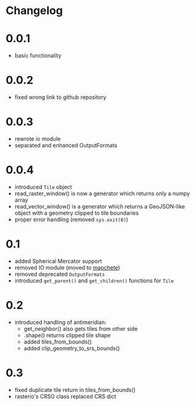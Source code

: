# Changelog

# 0.0.1
* basic functionality

# 0.0.2
* fixed wrong link to github repository

# 0.0.3
* rewrote io module
* separated and enhanced OutputFormats

# 0.0.4
* introduced ``Tile`` object
* read_raster_window() is now a generator which returns only a numpy array
* read_vector_window() is a generator which returns a GeoJSON-like object with a geometry clipped to tile boundaries
* proper error handling (removed ``sys.exit(0)``)

# 0.1
* added Spherical Mercator support
* removed IO module (moved to [mapchete](https://github.com/ungarj/mapchete))
* removed deprecated ``OutputFormats``
* introduced ``get_parent()`` and ``get_children()`` functions for ``Tile``

# 0.2
* introduced handling of antimeridian:
    * get_neighbor() also gets tiles from other side
    * .shape() returns clipped tile shape
    * added tiles_from_bounds()
    * added clip_geometry_to_srs_bounds()

# 0.3
* fixed duplicate tile return in tiles_from_bounds()
* rasterio's CRS() class replaced CRS dict
